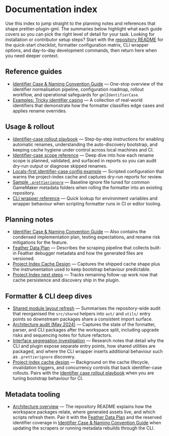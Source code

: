 # Documentation index

Use this index to jump straight to the planning notes and references that shape
prettier-plugin-gml. The summaries below highlight what each guide covers so you
can pick the right level of detail for your task. Looking for installation or
contributor setup steps? Start with the [repository README](../README.md) for
the quick-start checklist, formatter configuration matrix, CLI wrapper options,
and day-to-day development commands, then return here when you need deeper
context.

## Reference guides

- [Identifier Case & Naming Convention Guide](naming-conventions.md) — One-stop
  overview of the identifier normalisation pipeline, configuration roadmap,
  rollout workflow, and operational safeguards for `gmlIdentifierCase`.
- [Examples: Tricky identifier casing](examples/naming-convention/tricky-identifiers.md)
  — A collection of real-world identifiers that demonstrate how the formatter
  classifies edge cases and applies rename overrides.

## Usage & rollout

- [Identifier-case rollout playbook](identifier-case-rollout.md) — Step-by-step
  instructions for enabling automatic renames, understanding the
  auto-discovery bootstrap, and keeping cache hygiene under control across
  local machines and CI.
- [Identifier-case scope reference](identifier-case-reference.md) — Deep dive
  into how each rename scope is planned, validated, and surfaced in reports so
  you can audit dry-run output or diagnose skipped renames.
- [Locals-first identifier-case config example](examples/identifier-case/locals-first.prettierrc.mjs)
  — Scripted configuration that warms the project-index cache and captures
  dry-run reports for review.
- [Sample `.prettierignore`](examples/example.prettierignore) — Baseline ignore
  file tuned for common GameMaker metadata folders when rolling the formatter
  into an existing repository.
- [CLI wrapper reference](../README.md#cli-wrapper-environment-knobs) — Quick
  lookup for environment variables and wrapper behaviour when scripting
  formatter runs in CI or editor tooling.

## Planning notes

- [Identifier Case & Naming Convention Guide](naming-conventions.md) — Also
  contains the condensed implementation plan, testing expectations, and rename
  risk mitigations for the feature.
- [Feather Data Plan](feather-data-plan.md) — Describes the scraping pipeline that
  collects built-in Feather debugger metadata and how the generated files are
  versioned.
- [Project Index Cache Design](project-index-cache-design.md) — Captures the
  shipped cache shape plus the instrumentation used to keep bootstrap behaviour
  predictable.
- [Project Index next steps](project-index-next-steps.md) — Tracks remaining
  follow-up work now that cache persistence and discovery ship in the plugin.

## Formatter & CLI deep dives

- [Shared module layout refresh](shared-module-layout.md) — Summarises the
  repository-wide audit that reorganised the `src/shared` helpers into
  `ast/` and `utils/` entry points so downstream packages share a consistent
  import surface.
- [Architecture audit (May 2024)](architecture-audit-2024-05-15.md) — Captures
  the state of the formatter, parser, and CLI packages after the workspace
  split, including upgrade risks and sequencing notes for future refactors.
- [Interface segregation investigation](interface-segregation-investigation.md)
  — Research notes that detail why the CLI and plugin expose separate entry
  points, how shared utilities are packaged, and where the CLI wrapper inserts
  additional behaviour such as `.prettierignore` discovery.
- [Project index cache design](project-index-cache-design.md) — Background on
  the cache lifecycle, invalidation triggers, and concurrency controls that
  back identifier-case rollouts. Pairs with the [Identifier case rollout
  playbook](identifier-case-rollout.md) when you are tuning bootstrap behaviour
  for CI.

## Metadata tooling

- [Architecture overview](../README.md#architecture-overview) — The repository
  README explains how the workspace packages relate, where generated assets
  live, and which scripts refresh them. Pair it with the
  [Feather Data Plan](feather-data-plan.md) and the reserved identifier coverage
  in [Identifier Case & Naming Convention Guide](naming-conventions.md#5-reserved-identifier-dataset)
  when updating the scrapers or running metadata rebuilds through the CLI.

